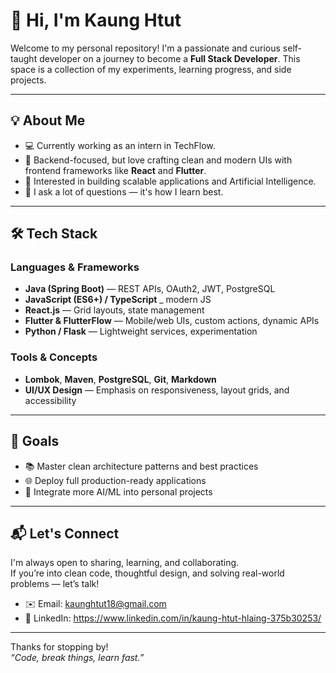 # 👋 Hi, I'm Kaung Htut

Welcome to my personal repository! I'm a passionate and curious self-taught developer on a journey to become a **Full Stack Developer**. This space is a collection of my experiments, learning progress, and side projects.

---

## 💡 About Me

- 💻 Currently working as an intern in TechFlow.
- 🧰 Backend-focused, but love crafting clean and modern UIs with frontend frameworks like **React** and **Flutter**.
- 🧪 Interested in building scalable applications and Artificial Intelligence.
- 💬 I ask a lot of questions — it's how I learn best.

---

## 🛠️ Tech Stack

### Languages & Frameworks
- **Java (Spring Boot)** — REST APIs, OAuth2, JWT, PostgreSQL
- **JavaScript (ES6+) / TypeScript** _ modern JS
- **React.js** — Grid layouts, state management
- **Flutter & FlutterFlow** — Mobile/web UIs, custom actions, dynamic APIs
- **Python / Flask** — Lightweight services, experimentation

### Tools & Concepts
- **Lombok**, **Maven**, **PostgreSQL**, **Git**, **Markdown**
- **UI/UX Design** — Emphasis on responsiveness, layout grids, and accessibility

---


## 🎯 Goals

- 📚 Master clean architecture patterns and best practices
- 🌐 Deploy full production-ready applications
- 🤖 Integrate more AI/ML into personal projects

---

## 📬 Let's Connect

I'm always open to sharing, learning, and collaborating.  
If you’re into clean code, thoughtful design, and solving real-world problems — let’s talk!

- ✉️ Email: kaunghtut18@gmail.com
- 💼 LinkedIn: https://www.linkedin.com/in/kaung-htut-hlaing-375b30253/

---

Thanks for stopping by!  
_“Code, break things, learn fast.”_

